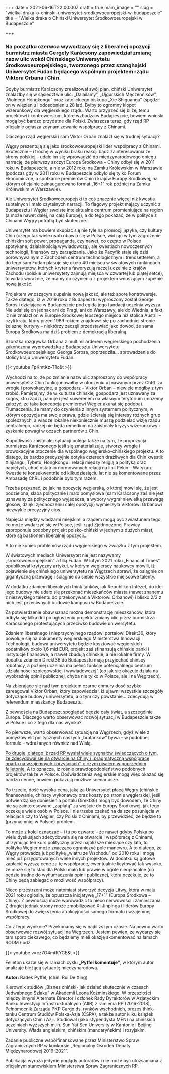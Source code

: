 +++
date = 2021-06-16T22:00:00Z
draft = true
main_image = ""
slug = "wielka-draka-o-chinski-uniwersytet-srodkowoeuropejski-w-budapeszcie"
title = "Wielka draka o Chiński Uniwersytet Środkowoeuropejski w Budapeszcie"

+++
### **Na początku czerwca wywodzący się z liberalnej opozycji burmistrz miasta Gergely Karácsony zapowiedział zmianę nazw ulic wokół Chińskiego Uniwersytetu Środkowoeuropejskiego, tworzonego przez szanghajski Uniwersytet Fudan będącego wspólnym projektem rządu Viktora Orbana i Chin.**

Gdyby burmistrz Karácsony zrealizował swój plan, chiński Uniwersytet znalazłby się w sąsiedztwie ulic: „Dalailamy”, „Ujgurskich Męczenników”, „Wolnego Hongkongu” oraz katolickiego biskupa „Xie Shiguanga” (spędził on w więzieniu i odosobnieniu 28 lat). Byłby to ogromny kłopot wizerunkowy dla węgierskiego rządu. Warto przyjrzeć się bliżej temu projektowi i kontrowersjom, które wzbudza w Budapeszcie, bowiem wnioski mogą być bardzo przydatne dla Polski. Zwłaszcza teraz, gdy rząd RP oficjalnie ogłasza zdynamizowanie współpracy z Chinami.

Dlaczego rząd węgierski i sam Viktor Orban znalazł się w trudnej sytuacji?

Węgry prezentują się jako środkowoeuropejski lider współpracy z Chinami. Skutecznie – i trochę w wyniku braku reakcji bądź zainteresowania ze strony polskiej – udało im się wprowadzić do międzynarodowego obiegu narrację, że pierwszy szczyt Europa Środkowa – Chiny odbył się w 2011 roku w Budapeszcie, a nie w 2012 roku na Zamku Królewskim w Warszawie (podczas gdy w 2011 roku w Budapeszcie odbyło się tylko Forum Ekonomiczne, a spotkanie premierów Chin i krajów Europy Środkowej, na którym oficjalnie zainaugurowano format „16+1” rok później na Zamku Królewskim w Warszawie).

Ale Uniwersytet Środkowoeuropejski to coś znacznie więcej niż kwestia subtelnych i mało czytelnych narracji. To flagowy projekt mający uczynić z Budapesztu i Węgier swoiste intelektualne centrum promieniujące na region (a może nawet dalej, na całą Europę), a do tego pokazać, że w polityce z Chinami Węgry potrafią być skuteczne.

Uniwersytet ma bowiem skupiać się nie tyle na promocji języka, czy kultury Chin (czego tak wiele osób obawia się w Polsce, widząc w tym zagrożenie chińskim soft power, propagandą, czy nawet, co często w Polsce spotykane, działalnością wywiadowczą), ale kwestiach nowoczesnych technologii, finansów czy zarządzania. Jako że Pacyfik staje się dziś porównywalnym z Zachodem centrum technologicznym i trendsetterem, a do tego sam Fudan plasuje się około 40 miejsca w światowych rankingach uniwersytetów, których kryteria faworyzują raczej uczelnie z krajów Zachodu (polskie uniwersytety zajmują miejsca w czwartej lub piątej setce), to widać wyraźnie, że mamy do czynienia z projektem wnoszącym zupełnie nową jakość.

Projektem wnoszącym zupełnie nową jakość, ale też spore kontrowersje. Także dlatego, iż w 2019 roku z Budapesztu wyproszony został George Soros i działająca w Budapeszcie pod egidą jego fundacji uczelnia wyższa. Nie udał się on jednak ani do Pragi, ani do Warszawy, ale do Wiednia, a fakt, iż nie znalazł on w Europie Środkowej lepszego miejsca niż stolica Austrii – czyli kraju, który przed 1989 rokiem znajdował się po zachodniej stronie żelaznej kurtyny – niektórzy zaczęli przedstawiać jako dowód, że sama Europa Środkowa ma dziś problem z demokracją liberalną.

Szorstka rozgrywka Orbana z multimiliarderem węgierskiego pochodzenia zakończona wyprowadzką z Budapesztu Uniwersytetu Środkowoeuropejskiego Georga Sorosa, poprzedziła… sprowadzenie do stolicy kraju Uniwersytetu Fudan.

{{< youtube FpKmtKz-T1o&t >}}

Wychodzi na to, że po zmianie nazw ulic zaproszony do współpracy uniwersytet z Chin funkcjonowałby w otoczeniu uznawanym przez ChRL za wrogie i prowokacyjne, a gospodarz – Viktor Orban – niewiele mógłby z tym zrobić. Pamiętajmy, że w kulturze chińskiej gospodarz jest uznawany za kogoś, kto rządzi, panuje i jest suwerenem na własnym terytorium (możemy założyć, że taka koncepcja premierowi Węgier akurat się podoba). Tłumaczenia, że mamy do czynienia z innym systemem politycznym, w którym opozycja ma swoje prawa, gdzie ścierają się interesy różnych grup społecznych, a władze lokalne niekoniecznie muszą podzielać wizję rządu centralnego, raczej nie będą remedium na zaistniały kryzys wizerunkowy i zyskanie powagi w oczach partnerów z Chin.

Kłopotliwość zaistniałej sytuacji polega także na tym, że propozycja burmistrza Karácsonego jeśli się zmaterializuje, stworzy wrogie i prowokacyjne otoczenie dla wspólnego węgiersko-chińskiego projektu. A to dlatego, że bardzo precyzyjnie dotyka czterech drażliwych dla Chin kwestii: Xinjiangu, Tybetu, Hongkongu i relacji między religią a polityką oraz napiętych, choć ostatnio normowanych relacji na linii Pekin – Watykan. Kwestie te konsekwentnie od kilkudziesięciu lat nie są komentowane przez Ambasadę ChRL i podobnie było tym razem.

Trzeba przyznać, że jak na opozycję węgierską, o której mówi się, że jest podzielona, słaba politycznie i mało pomysłowa (sam Karácsony zaś nie jest uznawany za politycznego wyjadacza, a wybory wygrał niewielką przewagą głosów, dzięki zjednoczeniu całej opozycji) wymierzyła Viktorowi Orbanowi niezwykle precyzyjny cios.

Napięcia między władzami miejskimi a rządem mogą być zwiastunem tego, co może wydarzyć się w Polsce, jeśli rząd Zjednoczonej Prawicy zaproponuje podobny projekt polsko-chiński w jednym z dużych miast, które są bastionem liberalnej opozycji…

A to nie koniec problemów rządu węgierskiego w związku z tym projektem.

W światowych mediach Uniwersytet nie jest nazywamy „środkowoeuropejskim” a filią Fudan. W lutym 2021 roku „Financial Times” opublikował krytyczny artykuł, w którym węgierscy naukowcy mówili, iż pojawienie się chińskiego uniwersytetu na Węgrzech sprawi, że osiągnie on gigantyczną przewagę i ściągnie do siebie wszystkie miejscowe talenty.

W dodatku zdaniem liberalnych think tanków, jak Republikon Intézet, do idei jego budowy nie udało się przekonać mieszkańców miasta (nawet znanemu z niezwykłego talentu do przekonywania Viktorowi Orbanowi) i blisko 2/3 z nich jest przeciwnych budowie kampusu w Budapeszcie.

Za potwierdzenie obaw uznać można demonstrację mieszkańców, która odbyła się kilka dni po ogłoszeniu projektu zmiany ulic przez burmistrza Karácsonego protestujących przeciwko budowie uniwersytetu.

Zdaniem liberalnego i nieprzychylnego rządowi portalowi Direkt36, który powołuje się na dokumenty węgierskiego Ministerstwa Innowacji i Technologii, budowa uniwersytetu będzie kosztować węgierskich podatników około 1,6 mld EUR, projekt zaś sfinansują chińskie banki i instytucje finansowe, a nawet zbudują chińskie, a nie lokalne firmy. W dodatku zdaniem Direkt36 do Budapesztu mają przyjechać chińscy robotnicy, a później uczelnia ma pełnić funkcje potencjalnego centrum „działalności szpiegowskiej i wywiadowczej” (co jak się okazuje działa na wyobraźnię opinii publicznej, chyba nie tylko w Polsce, ale i na Węgrzech).

Na zbierające się nad tym projektem czarne chmury dość szybko zareagował Viktor Orban, który zapowiedział, iż ujawni wszystkie szczegóły dotyczące budowy uniwersytetu, a o tym czy powstanie… zdecydują w referendum mieszkańcy Budapesztu.

Z pewnością na Budapeszt spoglądać będzie cały świat, a szczególnie Europa. Dlaczego warto obserwować rozwój sytuacji w Budapeszcie także w Polsce i co z tego dla nas wynika?

Po pierwsze, warto obserwować sytuację na Węgrzech, gdyż wiele z pomysłów elit politycznych naszych „bratanków” bywa – w podobnej formule – wdrażanych również nad Wisłą.

[Po drugie, dlatego iż rząd RP wysłał wiele sygnałów świadczących o tym, że zdecydował się na otwarcie na Chiny i „pragmatyczną współpracę opartą na wzajemnych korzyściach”, o czym pisałem w poprzednim felietonie.](https://www.rodm-lodz.pl/aktualnosci/szef-polskiej-dyplomacji-w-pekinie-echa-wizyty/ "https://www.rodm-lodz.pl/aktualnosci/szef-polskiej-dyplomacji-w-pekinie-echa-wizyty/") A to oznacza, iż rośnie prawdopodobieństwo podobnych projektów także w Polsce. Doświadczenia węgierskie mogą więc okazać się bardzo cenne, bowiem pokazują możliwe scenariusze.

Po trzecie, dość wysoka cena, jaką za Uniwersytet płacą Węgry (chińskie finansowanie, chińscy wykonawcy oraz koszty po stronie węgierskiej, jeśli potwierdzą się doniesienia portalu Direkt36) mogą być dowodem, że Chiny nie są zainteresowane „zapłatą” za wejście do Europy Środkowej, jak tego oczekuje wiele osób w Polsce. I nie trzeba czekać na dalsze posunięcia w relacjach czy to Węgier, czy Polski z Chinami, by przewidzieć, że będzie to (przynajmniej w Polsce) problem.

To może z kolei oznaczać – i tu po czwarte – że nawet gdyby Polska po wielu dyskusjach zdecydowała się na otwarcie i współpracę z Chinami, utrzymując ten kurs polityczny przez najbliższe miesiące czy lata, to polityka Węgier może znacząco ograniczyć pole manewru. A to dlatego, że Węgry prowadzą już politykę „wiatru ze Wschodu” od 2010 roku i mogą mieć już przygotowanych wiele innych projektów. W dodatku są gotowe zapłacić wyższą cenę za tę współpracę, ewentualnie licytować tak wysoko, że może się to stać dla Polski mało lub prawie w ogóle nieopłacalne (co będzie trudne do wytłumaczenia opinii publicznej, która oczekuje, że to Chiny będą zabiegać o możliwość współpracy).

Nieco przestrzeni może natomiast stworzyć decyzja Litwy, która w maju 2021 roku ogłosiła, że opuszcza inicjatywę „17+1” (Europa Środkowa – Chiny). Z pewnością może wprowadzić to nieco nerwowości i zamieszania. Z drugiej jednak strony może zmobilizować Xi Jinpinga i liderów Europy Środkowej do zwiększenia atrakcyjności samego formatu i wzajemnej współpracy.

Co z tego wyniknie? Przekonamy się w najbliższym czasie. Na pewno warto obserwować rozwój sytuacji na Węgrzech. Jestem pewien, że wydarzy się tam sporo ciekawego, co będziemy mieli okazję skomentować na łamach RODM Łódź.

{{< youtube v=cz7O4mtKYCE&t >}}

Felieton ukazał się w ramach cyklu **„Pyffel komentuje”**, w którym autor analizuje bieżącą sytuację międzynarodową.

**Autor:** Radek Pyffel, (chiń. Rui De Xing)

Kierownik studiów „Biznes chiński- jak działać skutecznie w czasach Jedwabnego Szlaku” w Akademii Leona Koźminskiego. W przeszłości między innymi Alternate Director i członek Rady Dyrektorów w Azjatyckim Banku Inwestycji Infrastrukturalnych (AIIB) z ramienia RP (2016-2018), Pełnomocnik Zarządu PKP Cargo ds. rynków wschodnich, prezes think-tanku Centrum Studiów Polska-Azja (CSPA), a także autor kilku książek dotyczących Chin i Azji. Studiował (jako stypendysta MEN) na chińskich uczelniach wyższych m.in. Sun Yat Sen University w Kantonie i Beijing University. Włada angielskim, chińskim (mandaryńskim) i rosyjskim.

Zadanie publiczne współfinansowane przez Ministerstwo Spraw Zagranicznych RP w konkursie „Regionalny Ośrodek Debaty Międzynarodowej 2019-2021”.

Publikacja wyraża jedynie poglądy autora/ów i nie może być utożsamiana z oficjalnym stanowiskiem Ministerstwa Spraw Zagranicznych RP.